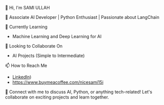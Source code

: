 👋 Hi, I'm SAMI ULLAH

🚀 Associate AI Developer | Python Enthusiast | Passionate about LangChain

🌱 Currently Learning
- Machine Learning and Deep Learning for AI

💞️ Looking to Collaborate On
- AI Projects (Simple to Intermediate)

📫 How to Reach Me
- [LinkedIn](https://www.linkedin.com/in/samiullah156/))
- https://www.buymeacoffee.com/nicesami15i

🔗 Connect with me to discuss AI, Python, or anything tech-related! Let's collaborate on exciting projects and learn together.

